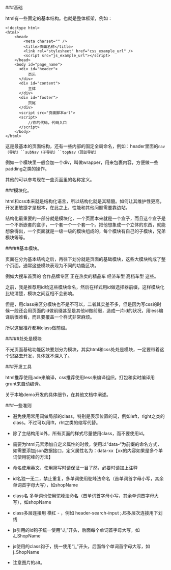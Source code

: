 ###基础

html有一些固定的基本结构。也就是整体框架，例如：

```
<!doctype html>
<html>
    <head>
        <meta charset="" />
        <title>页面名称</title>
        <link rel="stylesheet" href="css_example_url" />
        <script src="js_example_url"></script>
    </head>
    <body id="page_name">
      <div id="header">
          页头
      </div>
      <div id="content">
          主体
      </div>
      <div id="footer">
          页尾
      </div>
      <script src="页面脚本url">
      <script>
          //你的代码，代码入口
      </script>
    </body>
</html>

```

这是最基本的页面结构，还有一些内部的固定全局命名，例如：header里面的`nav（导航）``subNav（子导航）``topNav（顶部导航）`

例如一个模块里一般会加一个div，叫做wrapper，用来包裹内容，方便做一些padding之类的操作。

其他的可以参考现在一些页面里的名称定义。

###模块化。

html和css本来就是结构化语言，所以结构化就是其精髓。如何让其维护性更高，开发更敏捷才是根本，在此之上，性能和其他问题需要靠边站。

结构化最重要的一部分就是模块化，一个页面本来就是一个盒子，而且这个盒子是一个不断嵌套的盒子，一个套一个一个套一个。把他想象成一个立体的东西，就能想象得出，一个页面就是一级一级的模块组成的，每个模块有自己的子模块，兄弟模块等等。

#####基本模块。

页面在分为基本结构之后，再往下划分就是页面的基础模块，这些大模块构成了整个页面，通常这些模块表现为不同的功能区块。

例如大搜车首页的 合作品牌专区 正在热卖的精品车 经济车型 高档车型 这些。

之前，我是推荐用id给这些模块命名，然后在样式用id做选择器前缀，这样模块化比较清楚，模块之间互相不会影响。

但是，用class来区分模块也不是不可以，二者其实差不多，但是因为写css的时候一般还会用页面的id做前缀甚至是其他id做前缀，造成一片id的状况，用less编译后很难看，而且要覆盖一个样式非常麻烦。

所以这里推荐都用class做前缀。

#####处处是模块

不光页面基础功能区块要划分为模块，其实html和css处处是模块，一定要带着这个思路去开发，具体就不深入了。

###开发工具

html推荐使用jade来编译，css推荐使用less来编译组织。打包和实时编译用grunt来自动编译。

关于本地demo开发的具体细节，在其他文档中阐述。




###一些准则
 * 避免使用常用词做局部的class，特别是表示位置的词，例如left，right之类的class。不过可以用lft，rht之类的缩写代替。
 * 除了主结构用id外，所有页面的样式尽量使用class，而不要使用id。
 * 需要为html元素添加自定义属性的时候，使用以”data-“为前缀的命名方式，如需要添加json数据接口，定义属性名为：data-xx【xx的内容如果是多个单词使用驼峰的方法】
 * 命名使用英文，使用简写时请保证一目了然，必要时请加上注释

 * id名独一无二，禁止重复，多单词使用驼峰法命名（首单词首字母小写，其余单词首字母大写），如shopName
 * class名 多单词也使用驼峰法命名（首单词首字母小写，其余单词首字母大写），如shopName
 * class多层连接用 横杠 - ，例如 header-search-input ;JS多层次连接用下划线
 * js引用的id钩子统一使用“J_”开头，后面每个单词首字母大写，如J_ShopName
 * js使用的class钩子，统一使用“j_”开头，后面每个单词首字母大写，如j_ShopName

 * 注意图片的alt。
